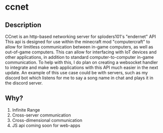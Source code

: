 # ccnet

## Description
CCnet is an http-based networking server for sploders101's "endernet" API
This api is designed for use within the minecraft mod "computercraft" to allow for limitless communication between in-game computers, as well as out-of-game computers. This can allow for interfacing with IoT devices and other applications, in addition to standard computer-to-computer in-game communication. To help with this, I do plan on creating a websocket handler to integrate and make web applications with this API much easier in the next update. An example of this use case could be with servers, such as my discord bot which listens for me to say a song name in chat and plays it in the discord server.

## Why?
1. Infinite Range
2. Cross-server communication
3. Cross-dimensional communication
4. JS api coming soon for web-apps

